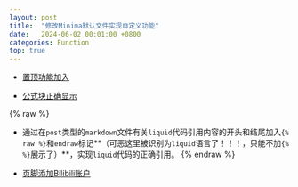 ```yaml
---
layout: post
title:  "修改Minima默认文件实现自定义功能"
date:   2024-06-02 00:01:00 +0800
categories: Function
top: true
---
```


* [置顶功能加入](https://n1uf.github.io/topfunction/2024/06/01/TopFunction.html)

* [公式块正确显示](https://n1uf.github.io/latex/formula/2024/05/31/LatexFormulaDisplay.html)

{% raw %}
* 通过在`post`类型的`markdown`文件有关`liquid`代码引用内容的开头和结尾加入`{% raw %}`和`endraw`标记**（可恶这里被识别为`liquid`语言了！！！，只能不加`{% %}`展示了）**，实现`liquid`代码的正确引用。
{% endraw %}

* [页脚添加Bilibili账户](https://n1uf.github.io/footer/bilibili/2024/06/02/SocialAdd.html)